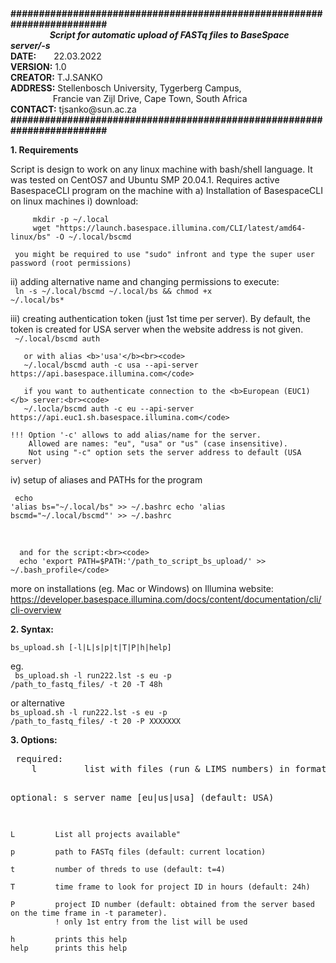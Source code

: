 <head>
<b>########################################################################</b><br>
<b>&emsp;&emsp;&emsp;&emsp;&nbsp;
<i>Script for automatic upload of FASTq files to BaseSpace server/-s</i></b><br>
<b>DATE:</b>&emsp;&emsp;22.03.2022<br>
<b>VERSION:</b>&nbsp;1.0<br>
<b>CREATOR:</b>&nbsp;T.J.SANKO<br>
<b>ADDRESS:</b>&nbsp;Stellenbosch University, Tygerberg Campus,<br>&emsp;&emsp;&emsp;&emsp;&nbsp;&nbsp;
Francie van Zijl Drive, Cape Town, South Africa<br>
<b>CONTACT:</b>&nbsp;tjsanko@sun.ac.za<br>
<b>########################################################################</b><br>
</head>
<p ><b>1. Requirements</b></p>
 Script is design to work on any linux machine with bash/shell language. It was tested on CentOS7 and Ubuntu SMP 20.04.1.
 Requires active BasespaceCLI program on the machine with
 a) Installation of BasespaceCLI on linux machines
   i) download:<br>
   <code>
     mkdir -p ~/.local
     wget "https://launch.basespace.illumina.com/CLI/latest/amd64-linux/bs" -O ~/.local/bscmd</code>

     you might be required to use "sudo" infront and type the super user password (root permissions)

   ii) adding alternative name and changing permissions to execute:<br><code>
      ln -s ~/.local/bscmd ~/.local/bs && chmod +x ~/.local/bs*</code>

   iii) creating authentication token (just 1st time per server).
       By default, the token is created for USA server when the website address is not given.<br><code>
       ~/.local/bscmd auth</code>

       or with alias <b>'usa'</b><br><code>
       ~/.local/bscmd auth -c usa --api-server https://api.basespace.illumina.com</code>

       if you want to authenticate connection to the <b>European (EUC1)</b> server:<br><code>
       ~/.locla/bscmd auth -c eu --api-server https://api.euc1.sh.basespace.illumina.com</code>

    !!! Option '-c' allows to add alias/name for the server.
        Allowed are names: "eu", "usa" or "us" (case insensitive).
        Not using "-c" option sets the server address to default (USA server)

   iv) setup of aliases and PATHs for the program<br><code><pre>
      echo 'alias bs="~/.local/bs"        >> ~/.bashrc
      echo 'alias bscmd="~/.local/bscmd"' >> ~/.bashrc</pre></code><br>

      and for the script:<br><code>
      echo 'export PATH=$PATH:'/path_to_script_bs_upload/' >> ~/.bash_profile</code>

more on installations  (eg. Mac or Windows) on Illumina website:<br><a>https://developer.basespace.illumina.com/docs/content/documentation/cli/cli-overview</a>

 <p><b>2. Syntax:</b></p>
     <code>bs_upload.sh [-l|L|s|p|t|T|P|h|help]</code>
   
   eg.<br>
<code>     bs_upload.sh -l run222.lst -s eu -p /path_to_fastq_files/ -t 20 -T 48h</code>
   
   or alternative<br>
     <code>bs_upload.sh -l run222.lst -s eu -p /path_to_fastq_files/ -t 20 -P XXXXXXX</code>

 <p><b>3. Options:</b></p><pre>
 required:
    l         list with files (run & LIMS numbers) in format: "RUNXXX,K0YYYYY"

 optional:
    s         server name [eu|us|usa] (default: USA)

    L         List all projects available"

    p         path to FASTq files (default: current location)

    t         number of threds to use (default: t=4)

    T         time frame to look for project ID in hours (default: 24h)

    P         project ID number (default: obtained from the server based on the time frame in -t parameter). 
              ! only 1st entry from the list will be used

    h         prints this help
    help      prints this help
</pre>

